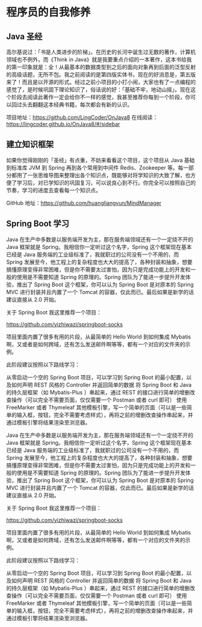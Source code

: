 # 程序员的自我修养

## Java 圣经 

高尔基说过：「书是人类进步的阶梯」。在历史的长河中诞生过无数的著作，计算机领域也不例外，而《Think in Java》就是我要重点介绍的一本著作，这本书给我的第一印象就是：全！从最基本的数据类型到之后的面向对象再到后面的泛型反射的高级话题，无所不包。我之前阅读的是第四版实体书，现在的好消息是，第五版来了！而且是以开源的形式。经过之前小项目的小打小闹，大家也有了一点编程的感觉了，是时候巩固下理论知识了，俗话说的好：「基础不牢，地动山摇」。现在这个阶段去阅读此著作一定会给你不一样的感觉，我甚至推荐你每到一个阶段，你可以回过头去翻翻这本经典书籍，每次都会有新的认识。


项目地址：https://github.com/LingCoder/OnJava8
在线阅读：https://lingcoder.github.io/OnJava8/#/sidebar


## 建立知识框架

如果你觉得刚刚的「圣经」有点重，不妨来看看这个项目，这个项目从 Java 基础到标准库 JVM 到 Spring 再到各个常用到中间件 Redis、Zookeeper 等。每一部分都用了一张思维导图来整理出各个知识点，既能够对将学知识的大致了解，也方便了学习后，对已学知识的巩固复习，可以说良心到不行。你完全可以按照自己的节奏，学习的进度去查看每一个知识点。

GitHub 地址：https://github.com/huangliangyun/MindManager


## Spring Boot 学习

Java 在生产中多数是以服务端开发为主，那在服务端领域还有一个一定绕不开的 Java 框架就是 Spring。我相信你一定听过这个名字，Spring 这个框架现在基本已经是 Java 服务端的工业级标准了，我就职过的公司没有一个不用的，而 Spring 发展至今，他工程上的复杂程度也大大的提高了，各种封装和抽象，想要搞懂原理变得非常困难，但是你不需要太过害怕，因为只是完成功能上的开发和一般的使用是不需要知道 Spring 的原理的。Spring 团队为了能进一步提升开发体验，推出了 Spring Boot 这个框架，你可以认为 Spring Boot 是对原本的 Spring MVC 进行封装并且内置了一个 Tomcat 的容器，仅此而已。最后如果是新学的话建议直接从 2.0 开始。

关于 Spring Boot 我这里推荐一个项目：

https://github.com/yizhiwazi/springboot-socks

项目里面内置了很多有用的片段，从最简单的 Hello World 到如何集成 Mybatis 啊，又或者是如何跨域，还有怎么发送邮件啊等等，都有一个对应的文件夹的示例。

此阶段建议按照以下路线学习：

从零启动一个空的 Spring Boot 项目，可以学习到 Spring Boot 的最小配置，以及如何声明 REST 风格的 Controller 并返回简单的数据
将 Spring Boot 和 Java 的持久层框架（如 Mybatis-Plus ）串起来，通过 REST 的接口进行简单的增删改查操作（可以完全不需要页面，仅仅需要一个 Postman 或者 curl 即可）
使用 FreeMarker 或者 Thymeleaf 其他模板引擎，写一个简单的页面（可以是一些简单的输入框，按钮，完全不需要考虑样式），再将之前的增删改查操作串起来，并通过模板引擎将结果渲染至浏览器。

Java 在生产中多数是以服务端开发为主，那在服务端领域还有一个一定绕不开的 Java 框架就是 Spring。我相信你一定听过这个名字，Spring 这个框架现在基本已经是 Java 服务端的工业级标准了，我就职过的公司没有一个不用的，而 Spring 发展至今，他工程上的复杂程度也大大的提高了，各种封装和抽象，想要搞懂原理变得非常困难，但是你不需要太过害怕，因为只是完成功能上的开发和一般的使用是不需要知道 Spring 的原理的。Spring 团队为了能进一步提升开发体验，推出了 Spring Boot 这个框架，你可以认为 Spring Boot 是对原本的 Spring MVC 进行封装并且内置了一个 Tomcat 的容器，仅此而已。最后如果是新学的话建议直接从 2.0 开始。

关于 Spring Boot 我这里推荐一个项目：

https://github.com/yizhiwazi/springboot-socks

项目里面内置了很多有用的片段，从最简单的 Hello World 到如何集成 Mybatis 啊，又或者是如何跨域，还有怎么发送邮件啊等等，都有一个对应的文件夹的示例。

此阶段建议按照以下路线学习：

从零启动一个空的 Spring Boot 项目，可以学习到 Spring Boot 的最小配置，以及如何声明 REST 风格的 Controller 并返回简单的数据
将 Spring Boot 和 Java 的持久层框架（如 Mybatis-Plus ）串起来，通过 REST 的接口进行简单的增删改查操作（可以完全不需要页面，仅仅需要一个 Postman 或者 curl 即可）
使用 FreeMarker 或者 Thymeleaf 其他模板引擎，写一个简单的页面（可以是一些简单的输入框，按钮，完全不需要考虑样式），再将之前的增删改查操作串起来，并通过模板引擎将结果渲染至浏览器。

